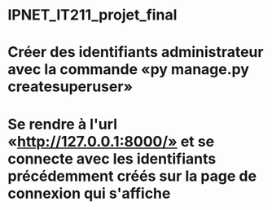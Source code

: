 # IPNET_IT211_projet_final
# Créer des identifiants administrateur avec la commande «py manage.py createsuperuser»
# Se rendre à l'url «http://127.0.0.1:8000/» et se connecte avec les identifiants précédemment créés sur la page de connexion qui s'affiche
